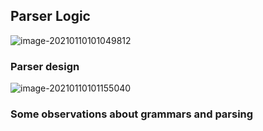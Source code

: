 ## Parser Logic

![image-20210110101049812](https://loyioblog.oss-cn-beijing.aliyuncs.com/LoyioBlog/202101/0110e189dF.png)







### Parser design

![image-20210110101155040](https://loyioblog.oss-cn-beijing.aliyuncs.com/LoyioBlog/202101/0110Re3hDn.png)



### Some observations about grammars and parsing